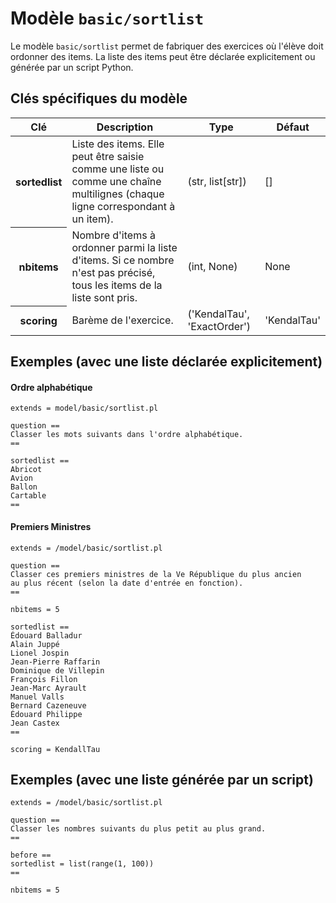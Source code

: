 # Modèle `basic/sortlist`

Le modèle `basic/sortlist` permet de fabriquer des exercices où l'élève doit ordonner des items. La liste des items peut être déclarée explicitement ou générée par un script Python.

## Clés spécifiques du modèle

<table class="table">
<thead>
<tr>
<th scope="col">Clé</th>
<th scope="col">Description</th>
<th scope="col">Type</th>
<th scope="col">Défaut</th>
</tr>
</thead>
<tbody>

<tr>
<th scope="row"> sortedlist </th>
<td> Liste des items. Elle peut être saisie comme une liste ou comme une chaîne multilignes (chaque ligne correspondant à un item). </td>
<td> (str, list[str]) </td>
<td> [] </td>
</tr>

<tr>
<th scope="row"> nbitems </th>
<td> Nombre d&#39;items à ordonner parmi la liste d&#39;items. Si ce nombre n&#39;est pas précisé, tous les items de la liste sont pris. </td>
<td> (int, None) </td>
<td> None </td>
</tr>

<tr>
<th scope="row"> scoring </th>
<td> Barème de l&#39;exercice. </td>
<td> (&#39;KendalTau&#39;, &#39;ExactOrder&#39;) </td>
<td> &#39;KendalTau&#39; </td>
</tr>

</tbody>
</table>

## Exemples (avec une liste déclarée explicitement)

#### Ordre alphabétique

~~~
extends = model/basic/sortlist.pl

question ==
Classer les mots suivants dans l'ordre alphabétique.
==

sortedlist ==
Abricot
Avion
Ballon
Cartable
==
~~~

#### Premiers Ministres

~~~
extends = /model/basic/sortlist.pl

question ==
Classer ces premiers ministres de la Ve République du plus ancien 
au plus récent (selon la date d'entrée en fonction).
==

nbitems = 5

sortedlist ==
Édouard Balladur
Alain Juppé
Lionel Jospin
Jean-Pierre Raffarin
Dominique de Villepin
François Fillon
Jean-Marc Ayrault
Manuel Valls
Bernard Cazeneuve
Édouard Philippe
Jean Castex
==

scoring = KendallTau
~~~

## Exemples (avec une liste générée par un script)

```
extends = /model/basic/sortlist.pl

question ==
Classer les nombres suivants du plus petit au plus grand.
==

before ==
sortedlist = list(range(1, 100))
==

nbitems = 5
```
